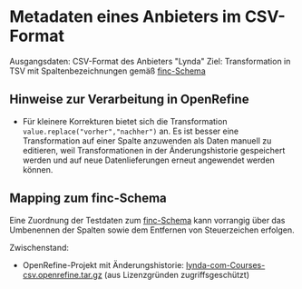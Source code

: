 # Metadaten eines Anbieters im CSV-Format

Ausgangsdaten: CSV-Format des Anbieters "Lynda"
Ziel: Transformation in TSV mit Spaltenbezeichnungen gemäß [finc-Schema](https://github.com/finc/index/blob/master/schema.xml)

## Hinweise zur Verarbeitung in OpenRefine

* Für kleinere Korrekturen bietet sich die Transformation ```value.replace("vorher","nachher")``` an. Es ist besser eine Transformation auf einer Spalte anzuwenden als Daten manuell zu editieren, weil Transformationen in der Änderungshistorie gespeichert werden und auf neue Datenlieferungen erneut angewendet werden können.

## Mapping zum finc-Schema

Eine Zuordnung der Testdaten zum [finc-Schema](https://github.com/finc/index/blob/master/schema.xml) kann vorrangig über das Umbenennen der Spalten sowie dem Entfernen von Steuerzeichen erfolgen.

Zwischenstand:
* OpenRefine-Projekt mit Änderungshistorie: [lynda-com-Courses-csv.openrefine.tar.gz](https://www.felixlohmeier.de/slub/lynda/lynda-com-Courses-csv.openrefine.tar.gz) (aus Lizenzgründen zugriffsgeschützt)
